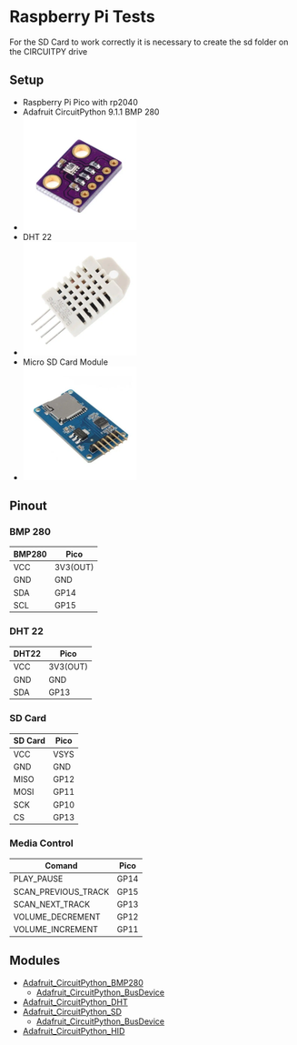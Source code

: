 # Raspberry Pi Tests

For the SD Card to work correctly it is necessary to create the sd folder on the CIRCUITPY drive

## Setup
- Raspberry Pi Pico with rp2040
- Adafruit CircuitPython 9.1.1
BMP 280
- <img src="https://github.com/gutierrezgpi/Raspberry-Pi-Tests/blob/main/Pico/Img/BMP%20280.webp?raw=true" alt="BMP 280" width="200">
- DHT 22
- <img src="https://github.com/gutierrezgpi/Raspberry-Pi-Tests/blob/main/Pico/Img/DHT%2022.webp?raw=true" alt="DHT 22" width="200">
- Micro SD Card Module
- <img src="https://github.com/gutierrezgpi/Raspberry-Pi-Tests/blob/main/Pico/Img/Micro%20SD%20Card%20Module.webp?raw=true" alt="Micro SD Card Module" width="200">

## Pinout

### BMP 280
|BMP280 | Pico   |
|-------|--------|
|VCC    |3V3(OUT)|
|GND    |GND     |
|SDA    |GP14    |
|SCL    |GP15    |

### DHT 22
|DHT22|Pico    |
|-----|--------|
|VCC  |3V3(OUT)|
|GND  |GND     |
|SDA  |GP13    |

### SD Card

|SD Card | Pico |
|--------|------|
|VCC     | VSYS |
|GND     | GND  |
|MISO    | GP12 |
|MOSI    | GP11 |
|SCK     | GP10 |
|CS      | GP13 |

### Media Control
|Comand              |Pico |
|--------------------|-----|
|PLAY_PAUSE          |GP14 |
|SCAN_PREVIOUS_TRACK |GP15 |
|SCAN_NEXT_TRACK     |GP13 |
|VOLUME_DECREMENT    |GP12 |
|VOLUME_INCREMENT    |GP11 |

## Modules
- [Adafruit_CircuitPython_BMP280](https://github.com/adafruit/Adafruit_CircuitPython_BMP280/releases/tag/3.3.2)
    - [Adafruit_CircuitPython_BusDevice](https://github.com/adafruit/Adafruit_CircuitPython_BusDevice/releases/tag/5.2.9)
- [Adafruit_CircuitPython_DHT](https://github.com/adafruit/Adafruit_CircuitPython_DHT/releases/tag/4.0.4)
- [Adafruit_CircuitPython_SD](https://github.com/adafruit/Adafruit_CircuitPython_SD/releases/tag/3.3.23)
    - [Adafruit_CircuitPython_BusDevice](https://github.com/adafruit/Adafruit_CircuitPython_BusDevice/releases/tag/5.2.9)
- [Adafruit_CircuitPython_HID](https://github.com/adafruit/Adafruit_CircuitPython_HID/releases/tag/6.1.1)
